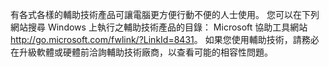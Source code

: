 <Token xmlns:xlink="http://www.w3.org/1999/xlink">有各式各樣的輔助技術產品可讓電腦更方便行動不便的人士使用。 您可以在下列網站搜尋 Windows 上執行之輔助技術產品的目錄： <externalLink xmlns="http://ddue.schemas.microsoft.com/authoring/2003/5"><linkText>Microsoft 協助工具網站</linkText><linkUri>http://go.microsoft.com/fwlink/?LinkId=8431</linkUri></externalLink>。 如果您使用輔助技術，請務必在升級軟體或硬體前洽詢輔助技術廠商，以查看可能的相容性問題。</Token>

<!--HONumber=May16_HO2-->


